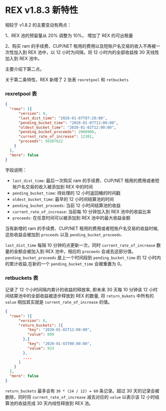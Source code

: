 # REX v1.8.3 新特性

相较于 v1.8.2 的主要变动有两点：

1、REX 池的预留量从 20% 调整为 10%， 增加了 REX 的可出租量

2、购买 ram 的手续费、CUP/NET 租用的费用以及短账户名交易的收入不再被一次性加入到 REX 池中，以 12 小时为间隔，将 12 小时内的全部收益按 30 天线性加入到 REX 池中。

主要介绍下第二点。

关于第二条特性，REX 新增了 2 张表 `rexretpool` 和 `retbuckets`

### rexretpool 表
```json
{
  "rows": [{
      "version": 0,
      "last_dist_time": "2020-01-07T07:20:00",       
      "pending_bucket_time": "2020-01-07T12:00:00",
      "oldest_bucket_time": "2020-01-02T12:00:00",
      "pending_bucket_proceeds": 2000906,
      "current_rate_of_increase": 12301,
      "proceeds": 50387622 
    }
  ],
  "more": false
}
```
字段说明：
* `last_dist_time`: 最后一次购买 ram 的手续费、CUP/NET 租用的费用或者短账户名交易的收入被添加到 REX 中的时间
* `pending_bucket_time`: 待处理的 12 小时返回桶的时间戳
* `oldest_bucket_time`: 最早的 12 小时间结算池的时间
* `pending_bucket_proceeds`: 当前 12 小时间结算池的收益
* `current_rate_of_increase`: 当前每 10 分钟加入到 REX 池中的收益比率
* `proceeds`: 在任意时间可以被添加到 REX 池中的最大收益金额

当有新增的 ram 的手续费、CUP/NET 租用的费用或者短账户名交易的收益时候, 这些收益会被加到 `proceeds` 以及 `pending_bucket_proceeds`.

`last_dist_time` 每隔 10 分钟的点更新一次，同时 `current_rate_of_increase` 数量的金额会被加入到 REX 池中，相应的 `proceeds` 会减去这部分值。`pending_bucket_proceeds` 是上一个时间段到 `pending_bucket_time` 的 12 小时内的累计收益,在新的一个 `pending_bucket_time` 会被重置为 0。

### retbuckets 表

记录了 12 个小时间隔内累计的收益的释放率, 即未来 30 天每 10 分钟该 12 小时间结算池中的全部收益被逐步释放到 REX 的数量, 将 `return_bukets` 中所有的 `value` 相加其实就是  `current_rate_of_increase` 的值。
```json
{
  "rows": [{
      "version": 0,
      "return_buckets": [{
          "key": "2020-01-02T12:00:00",
          "value": 609
        },{
          "key": "2020-01-03T00:00:00",
          "value": 933
        },
        ....
      ]
    }
  ],
  "more": false
}
```
`return_buckets` 最多会有 `30 * (24 / 12) = 60` 条记录。超过 30 天的记录会被删除，同时将 `current_rate_of_increase` 减去对应的 `value` 以表示该 12 小时结算池的收益完成 30 天内线性释放到 REX 池。





